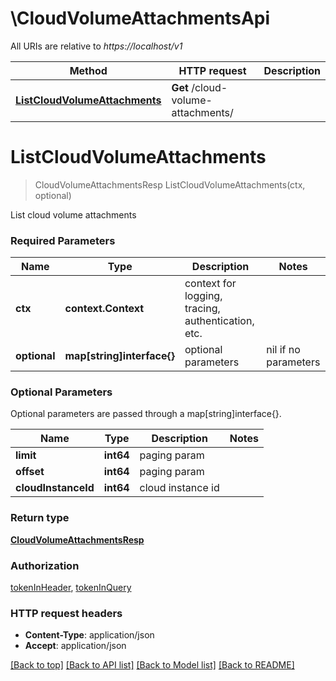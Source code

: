 # \CloudVolumeAttachmentsApi

All URIs are relative to *https://localhost/v1*

Method | HTTP request | Description
------------- | ------------- | -------------
[**ListCloudVolumeAttachments**](CloudVolumeAttachmentsApi.md#ListCloudVolumeAttachments) | **Get** /cloud-volume-attachments/ | 


# **ListCloudVolumeAttachments**
> CloudVolumeAttachmentsResp ListCloudVolumeAttachments(ctx, optional)


List cloud volume attachments

### Required Parameters

Name | Type | Description  | Notes
------------- | ------------- | ------------- | -------------
 **ctx** | **context.Context** | context for logging, tracing, authentication, etc.
 **optional** | **map[string]interface{}** | optional parameters | nil if no parameters

### Optional Parameters
Optional parameters are passed through a map[string]interface{}.

Name | Type | Description  | Notes
------------- | ------------- | ------------- | -------------
 **limit** | **int64**| paging param | 
 **offset** | **int64**| paging param | 
 **cloudInstanceId** | **int64**| cloud instance id | 

### Return type

[**CloudVolumeAttachmentsResp**](CloudVolumeAttachmentsResp.md)

### Authorization

[tokenInHeader](../README.md#tokenInHeader), [tokenInQuery](../README.md#tokenInQuery)

### HTTP request headers

 - **Content-Type**: application/json
 - **Accept**: application/json

[[Back to top]](#) [[Back to API list]](../README.md#documentation-for-api-endpoints) [[Back to Model list]](../README.md#documentation-for-models) [[Back to README]](../README.md)

